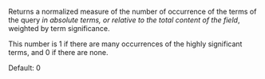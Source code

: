 Returns a normalized measure of the number of occurrence of the terms of the query *in absolute terms, or relative to the total content of the field*, weighted by term significance.

This number is 1 if there are many occurrences of the highly significant terms, and 0 if there are none.

Default: 0